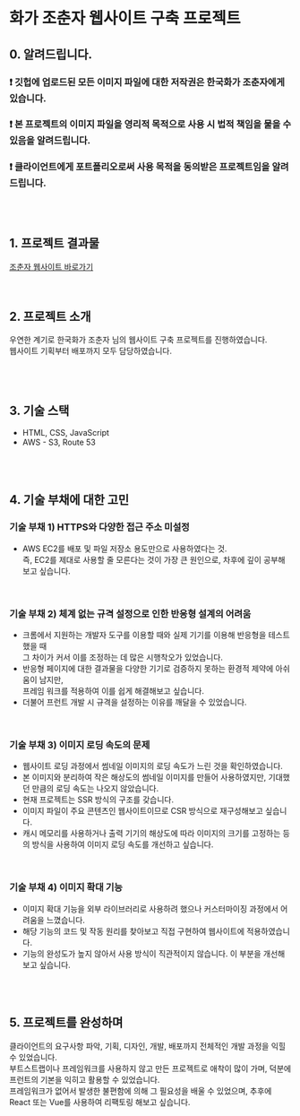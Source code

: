 # 화가 조춘자 웹사이트 구축 프로젝트

## 0. 알려드립니다.
### ❗️ 깃헙에 업로드된 모든 이미지 파일에 대한 저작권은 한국화가 조춘자에게 있습니다. 
### ❗️ 본 프로젝트의 이미지 파일을 영리적 목적으로 사용 시 법적 책임을 물을 수 있음을 알려드립니다.
### ❗️ 클라이언트에게 포트폴리오로써 사용 목적을 동의받은 프로젝트임을 알려드립니다.

</br>
</br>

## 1. 프로젝트 결과물
[조춘자 웹사이트 바로가기](http://www.choeunsum.com)</br>
</br>
</br>

## 2. 프로젝트 소개
우연한 계기로 한국화가 조춘자 님의 웹사이트 구축 프로젝트를 진행하였습니다.</br> 
웹사이트 기획부터 배포까지 모두 담당하였습니다.</br>  
</br>
</br>

## 3. 기술 스택
* HTML, CSS, JavaScript
* AWS - S3, Route 53
</br>
</br>

## 4. 기술 부채에 대한 고민

### 기술 부채 1) HTTPS와 다양한 접근 주소 미설정 </br>
- AWS EC2를 배포 및 파일 저장소 용도만으로 사용하였다는 것.</br>
즉, EC2를 제대로 사용할 줄 모른다는 것이 가장 큰 원인으로, 차후에 깊이 공부해보고 싶습니다.</br>
</br>

### 기술 부채 2) 체계 없는 규격 설정으로 인한 반응형 설계의 어려움 
- 크롬에서 지원하는 개발자 도구를 이용할 때와 실제 기기를 이용해 반응형을 테스트 했을 때</br>
그 차이가 커서 이를 조정하는 데 많은 시행착오가 있었습니다.
- 반응형 페이지에 대한 결과물을 다양한 기기로 검증하지 못하는 환경적 제약에 아쉬움이 남지만, </br>
프레임 워크를 적용하여 이를 쉽게 해결해보고 싶습니다.</br>
- 더불어 프런트 개발 시 규격을 설정하는 이유를 깨달을 수 있었습니다.
</br>

### 기술 부채 3) 이미지 로딩 속도의 문제
- 웹사이트 로딩 과정에서 썸네일 이미지의 로딩 속도가 느린 것을 확인하였습니다.
- 본 이미지와 분리하여 작은 해상도의 썸네일 이미지를 만들어 사용하였지만, 기대했던 만큼의 로딩 속도는 나오지 않았습니다.
- 현재 프로젝트는 SSR 방식의 구조를 갖습니다.
- 이미지 파일이 주요 콘텐츠인 웹사이트이므로 CSR 방식으로 재구성해보고 싶습니다.
- 캐시 메모리를 사용하거나 출력 기기의 해상도에 따라 이미지의 크기를 고정하는 등의 방식을 사용하여 이미지 로딩 속도를 개선하고 싶습니다.

</br> 

### 기술 부채 4) 이미지 확대 기능
- 이미지 확대 기능을 외부 라이브러리로 사용하려 했으나 커스터마이징 과정에서 어려움을 느꼈습니다.
- 해당 기능의 코드 및 작동 원리를 찾아보고 직접 구현하여 웹사이트에 적용하였습니다.
- 기능의 완성도가 높지 않아서 사용 방식이 직관적이지 않습니다. 이 부분을 개선해보고 싶습니다.
</br>
</br> 

## 5. 프로젝트를 완성하며
클라이언트의 요구사항 파악, 기획, 디자인, 개발, 배포까지 전체적인 개발 과정을 익힐 수 있었습니다. </br>
부트스트랩이나 프레임워크를 사용하지 않고 만든 프로젝트로 애착이 많이 가며, 덕분에 프런트의 기본을 익히고 활용할 수 있었습니다.</br>
프레임워크가 없어서 발생한 불편함에 의해 그 필요성을 배울 수 있었으며, 추후에 React 또는 Vue를 사용하여 리팩토링 해보고 싶습니다.</br>
</br>
